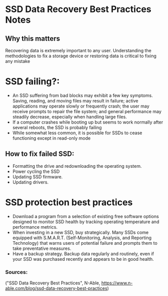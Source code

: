 # SSD Data Recovery Best Practices Notes
## Why this matters
Recovering data is extremely important to any user. Understanding the methodologies to fix a storage device or restoring data is critical to fixing any mistake
# SSD failing?:
- An SSD suffering from bad blocks may exhibit a few key symptoms. Saving, reading, and moving files may result in failure; active applications may operate slowly or frequently crash; the user may receive prompts to repair the file system; and general performance may steadily decrease, especially when handling large files.
- If a computer crashes while booting up but seems to work normally after several reboots, the SSD is probably failing
- While somewhat less common, it is possible for SSDs to cease functioning except in read-only mode
## How to fix failed SSD:
- Formatting the drive and redownloading the operating system.
- Power cycling the SSD
- Updating SSD firmware.
- Updating drivers.
# SSD protection best practices
- Download a program from a selection of existing free software options designed to monitor SSD health by tracking operating temperature and performance metrics.
- When investing in a new SSD, buy strategically. Many SSDs come equipped with S.M.A.R.T. (Self-Monitoring, Analysis, and Reporting Technology) that warns users of potential failure and prompts them to take preventative measures.
- Have a backup strategy. Backup data regularly and routinely, even if your SSD was purchased recently and appears to be in good health.

### Sources:
("SSD Data Recovery Best Practices", N-Able, https://www.n-able.com/blog/ssd-data-recovery-best-practices)
